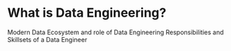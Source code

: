 # What is Data Engineering?
Modern Data Ecosystem and role of Data Engineering
Responsibilities and Skillsets of a Data Engineer
